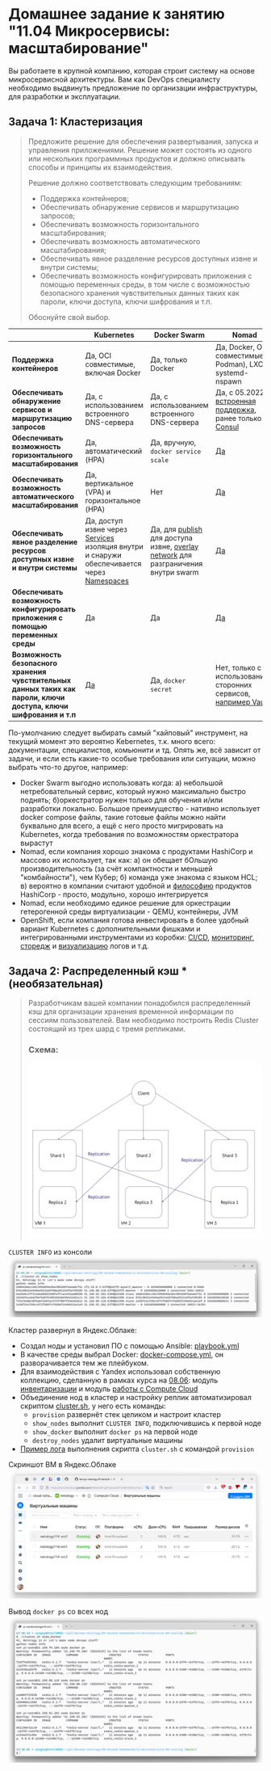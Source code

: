 
# Домашнее задание к занятию "11.04 Микросервисы: масштабирование"

Вы работаете в крупной компанию, которая строит систему на основе микросервисной архитектуры.
Вам как DevOps специалисту необходимо выдвинуть предложение по организации инфраструктуры, для разработки и эксплуатации.

## Задача 1: Кластеризация

> Предложите решение для обеспечения развертывания, запуска и управления приложениями.
> Решение может состоять из одного или нескольких программных продуктов и должно описывать способы и принципы их взаимодействия.
> 
> Решение должно соответствовать следующим требованиям:
> - Поддержка контейнеров;
> - Обеспечивать обнаружение сервисов и маршрутизацию запросов;
> - Обеспечивать возможность горизонтального масштабирования;
> - Обеспечивать возможность автоматического масштабирования;
> - Обеспечивать явное разделение ресурсов доступных извне и внутри системы;
> - Обеспечивать возможность конфигурировать приложения с помощью переменных среды, в том числе с возможностью безопасного хранения чувствительных данных таких как пароли, ключи доступа, ключи шифрования и т.п.
> 
> Обоснуйте свой выбор.

|  | Kubernetes | Docker Swarm | Nomad | OpenShift |
| --- | --- | --- | --- | --- |
| **Поддержка контейнеров** | Да, OCI совместимые, включая Docker | Да, только Docker | Да, Docker, OCI совместимые (с Podman), LXC, systemd-nspawn | [Да](https://docs.openshift.com/container-platform/4.9/openshift_images/index.html#images-about_overview-of-images), OCI и Docker |
| **Обеспечивать обнаружение сервисов и маршрутизацию запросов** | Да, с использованием встроенного DNS-сервера | Да, с использованием встроенного DNS-сервера | Да, с 05.2022 [встроенная поддержка](https://www.hashicorp.com/blog/nomad-1-3-adds-native-service-discovery-and-edge-workload-support), ранее только с [Consul](https://www.nomadproject.io/docs/integrations/consul-integration) | [Да](https://docs.openshift.com/container-platform/4.8/networking/dns-operator.html) |
| **Обеспечивать возможность горизонтального масштабирования** | Да, автоматический (HPA) | Да, вручную, `docker service scale`  | [Да](https://www.nomadproject.io/tools/autoscaling) | [Да](https://docs.openshift.com/container-platform/4.7/nodes/pods/nodes-pods-autoscaling.html)|
| **Обеспечивать возможность автоматического масштабирования** | Да, вертикальное (VPA) и горизонтальное (HPA) | Нет | [Да](https://www.nomadproject.io/tools/autoscaling) | Да, горизонтальное и [вертикальное](https://docs.openshift.com/container-platform/4.7/nodes/pods/nodes-pods-autoscaling.html) |
| **Обеспечивать явное разделение ресурсов доступных извне и внутри системы** | Да, доступ извне через [Services](https://kubernetes.io/docs/tutorials/kubernetes-basics/expose/expose-intro/) изоляция внутри и снаружи обеспечивается через [Namespaces](https://www.qovery.com/blog/basic-network-isolation-in-kubernetes) | Да, для [publish](https://docs.docker.com/engine/swarm/services/#publish-ports) для доступа извне, [overlay network](https://docs.docker.com/engine/swarm/services/#connect-the-service-to-an-overlay-network) для разграничения внутри swarm | [Да](https://www.nomadproject.io/docs/job-specification/network) | Да, [внутри](https://miminar.fedorapeople.org/_preview/openshift-enterprise/registry-redeploy/admin_guide/managing_networking.html#isolating-project-networks), [извне](https://miminar.fedorapeople.org/_preview/openshift-enterprise/registry-redeploy/admin_guide/managing_networking.html#admin-guide-managing-networking-ingress) |
| **Обеспечивать возможность конфигурировать приложения с помощью переменных среды** | Да | Да | [Да](https://www.nomadproject.io/docs/runtime/environment) | [Да](https://docs.openshift.com/container-platform/3.11/dev_guide/environment_variables.html) |
| **Возможность безопасного хранения чувствительных данных таких как пароли, ключи доступа, ключи шифрования и т.п** | [Да](https://kubernetes.io/docs/concepts/configuration/secret/#working-with-secrets) | Да, `docker secret` | Нет, только с использованием сторонних сервисов, [например Vault](https://www.nomadproject.io/docs/integrations/vault-integration) | [Да](https://docs.openshift.com/container-platform/4.10/nodes/pods/nodes-pods-secrets.html) |

По-умолчанию следует выбирать самый "хайповый" инструмент, на текущий момент это вероятно Kebernetes, т.к. много всего: документации, специалистов, комьюнити и тд.
Опять же, всё зависит от задачи, и если есть какие-то особые требования или ситуации, можно выбрать что-то другое, например:
* Docker Swarm выгодно использовать когда: а) небольшой нетребовательный сервис, который нужно максимально быстро поднять; б)оркестратор нужен только для обучения и/или разработки локально. Большое преимущество - нативно использует docker compose файлы, такие готовые файлы можно найти буквально для всего, а ещё с него просто мигрировать на Kubernetes, когда требования по возможностям оркестратора вырастут
* Nomad, если компания хорошо знакома с продуктами HashiCorp и массово их использует, так как: а) он обещает бОльшую производительность (за счёт компактности и меньшей "комбайности"), чем Кубер; б) команда уже знакома с языком HCL; в) вероятно в компании считают удобной и [философию](https://www.hashicorp.com/tao-of-hashicorp) продуктов HashiCorp - просто, модульно, хорошо интегрируется
* Nomad, если необходимо единое решение для оркестрации гетерогенной среды виртуализации - QEMU, контейнеры, JVM
* OpenShift, если компания готова инвестировать в более удобный вариант Kubernetes с дополнительными фишками и интегрированными инструментами из коробки: [CI/CD](https://cloud.redhat.com/blog/cicd-with-openshift), [мониторинг](https://docs.openshift.com/container-platform/4.10/monitoring/monitoring-overview.html), [сторедж](https://docs.openshift.com/container-platform/4.7/logging/config/cluster-logging-storage-considerations.html) и [визуализацию](https://docs.openshift.com/container-platform/4.7/logging/config/cluster-logging-visualizer.html) логов и т.д.

## Задача 2: Распределенный кэш * (необязательная)

> Разработчикам вашей компании понадобился распределенный кэш для организации хранения временной информации по сессиям пользователей.
> Вам необходимо построить Redis Cluster состоящий из трех шард с тремя репликами.
> 
> ### Схема:
> 
> <img src="./11-microservices-04-scaling/media/scheme.png" alt="11-04-01" width="600"/>

`CLUSTER INFO` из консоли
![cluster nodes](./11-microservices-04-scaling/media/114-cluster_nodes.png)

Кластер развернул в Яндекс.Облаке: 
* Создал ноды и установил ПО с помощью Ansible: [playbook.yml](./11-microservices-04-scaling/ansible/playbook.yml)
* В качестве среды выбрал Docker: [docker-compose.yml](./11-microservices-04-scaling/docker/docker-compose.yml), он разворачивается тем же плейбуком.
* Для взаимодействия с Yandex использовал собственную коллекцию, сделанную в рамках курса на [08.06](../03-mnt-homeworks/08-ansible-06-module/README.md): модуль [инвентаризации](https://github.com/run0ut/my_own_collection/blob/main/plugins/inventory/yc_inventory.py) и модуль [работы с Compute Cloud](https://github.com/run0ut/my_own_collection/blob/main/plugins/modules/yc_create_instance.py)
* Объединение нод в кластер и настройку реплик автоматизировал скриптом [cluster.sh](./11-microservices-04-scaling/cluster.sh), у него есть команды:
    - `provision` развернёт стек целиком и настроит кластер
    - `show_nodes` выполнит `CLUSTER INFO`, подключившись к первой ноде
    - `show_docker` выполнит `docker ps` на первой ноде
    - `destroy_nodes` удалит виртуальные машины
* [Пример лога](./11-microservices-04-scaling/media/provision.log) выполнения скрипта `cluster.sh` с командой `provision`

Скриншот ВМ в Яндекс.Облаке
![yandex console](./11-microservices-04-scaling/media/114-yandex_console.png)

Вывод `docker ps` со всех нод
![docker ps](./11-microservices-04-scaling/media/114-docker_ps.png)


